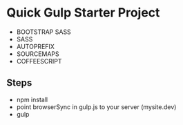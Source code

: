 # Quick Gulp Starter Project
* BOOTSTRAP SASS
* SASS
* AUTOPREFIX
* SOURCEMAPS
* COFFEESCRIPT

## Steps
* npm install
* point browserSync in gulp.js to your server (mysite.dev)
* gulp
